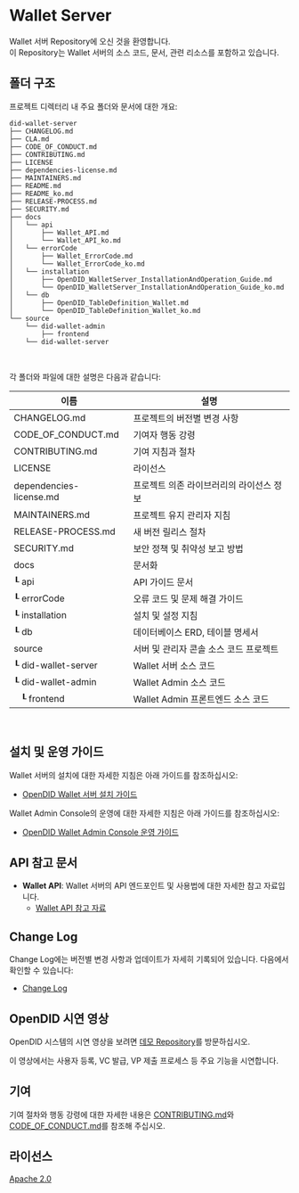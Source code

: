 Wallet Server
==

Wallet 서버 Repository에 오신 것을 환영합니다. <br>
이 Repository는 Wallet 서버의 소스 코드, 문서, 관련 리소스를 포함하고 있습니다.

## 폴더 구조
프로젝트 디렉터리 내 주요 폴더와 문서에 대한 개요:

```
did-wallet-server
├── CHANGELOG.md
├── CLA.md
├── CODE_OF_CONDUCT.md
├── CONTRIBUTING.md
├── LICENSE
├── dependencies-license.md
├── MAINTAINERS.md
├── README.md
├── README_ko.md
├── RELEASE-PROCESS.md
├── SECURITY.md
├── docs
│   └── api
│       ├── Wallet_API.md
│       └── Wallet_API_ko.md
│   └── errorCode
│       ├── Wallet_ErrorCode.md
│       └── Wallet_ErrorCode_ko.md
│   └── installation
│       ├── OpenDID_WalletServer_InstallationAndOperation_Guide.md
│       └── OpenDID_WalletServer_InstallationAndOperation_Guide_ko.md
│   └── db
│       ├── OpenDID_TableDefinition_Wallet.md
│       └── OpenDID_TableDefinition_Wallet_ko.md
└── source
    └── did-wallet-admin
        ├── frontend
    └── did-wallet-server
```

<br/>

각 폴더와 파일에 대한 설명은 다음과 같습니다:

| 이름                         | 설명                                     |
| ---------------------------- | ---------------------------------------- |
| CHANGELOG.md                 | 프로젝트의 버전별 변경 사항              |
| CODE_OF_CONDUCT.md           | 기여자 행동 강령                         |
| CONTRIBUTING.md              | 기여 지침과 절차                         |
| LICENSE                      | 라이선스                                 |
| dependencies-license.md      | 프로젝트 의존 라이브러리의 라이선스 정보 |
| MAINTAINERS.md               | 프로젝트 유지 관리자 지침                |
| RELEASE-PROCESS.md           | 새 버전 릴리스 절차                      |
| SECURITY.md                  | 보안 정책 및 취약성 보고 방법            |
| docs                         | 문서화                                   |
| ┖ api                        | API 가이드 문서                          |
| ┖ errorCode                  | 오류 코드 및 문제 해결 가이드            |
| ┖ installation               | 설치 및 설정 지침                        |
| ┖ db                         | 데이터베이스 ERD, 테이블 명세서          |
| source                       | 서버 및 관리자 콘솔 소스 코드 프로젝트   |
| ┖ did-wallet-server          | Wallet 서버 소스 코드                    |
| ┖ did-wallet-admin           | Wallet Admin 소스 코드                   |
| &nbsp;&nbsp;&nbsp;┖ frontend | Wallet Admin 프론트엔드 소스 코드        |

<br/>

## 설치 및 운영 가이드

Wallet 서버의 설치에 대한 자세한 지침은 아래 가이드를 참조하십시오:
- [OpenDID Wallet 서버 설치 가이드](docs/installation/OpenDID_WalletServer_Installation_Guide.md)  

Wallet Admin Console의 운영에 대한 자세한 지침은 아래 가이드를 참조하십시오:
- [OpenDID Wallet Admin Console 운영 가이드](docs/admin/OpenDID_WalletAdmin_Operation_Guide_ko.md)  

## API 참고 문서

- **Wallet API**: Wallet 서버의 API 엔드포인트 및 사용법에 대한 자세한 참고 자료입니다.
    - [Wallet API 참고 자료](docs/api/Wallet_API_ko.md)

## Change Log

Change Log에는 버전별 변경 사항과 업데이트가 자세히 기록되어 있습니다. 다음에서 확인할 수 있습니다:
- [Change Log](CHANGELOG.md)

## OpenDID 시연 영상

OpenDID 시스템의 시연 영상을 보려면 [데모 Repository](https://github.com/OmniOneID/did-demo-server)를 방문하십시오. <br>

이 영상에서는 사용자 등록, VC 발급, VP 제출 프로세스 등 주요 기능을 시연합니다.

## 기여

기여 절차와 행동 강령에 대한 자세한 내용은 [CONTRIBUTING.md](CONTRIBUTING.md)와 [CODE_OF_CONDUCT.md](CODE_OF_CONDUCT.md)를 참조해 주십시오.

## 라이선스
[Apache 2.0](LICENSE)

